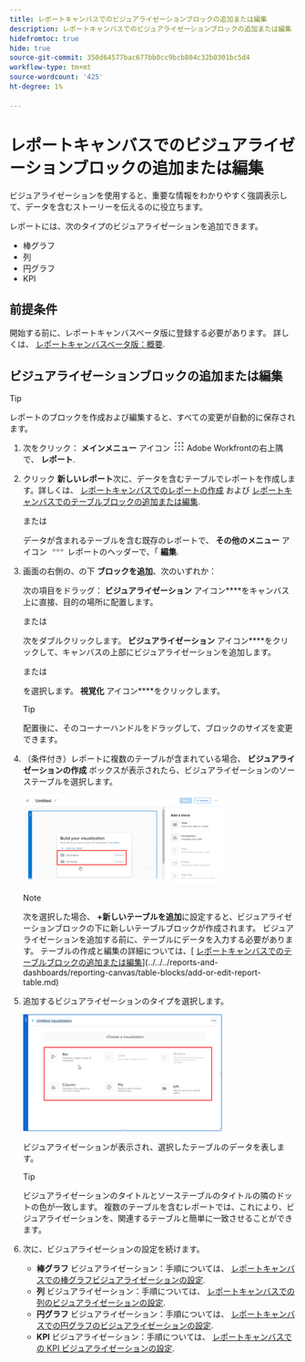 ```yaml
---
title: レポートキャンバスでのビジュアライゼーションブロックの追加または編集
description: レポートキャンバスでのビジュアライゼーションブロックの追加または編集
hidefromtoc: true
hide: true
source-git-commit: 350d64577bac677bb0cc9bcb804c32b0301bc5d4
workflow-type: tm+mt
source-wordcount: '425'
ht-degree: 1%

---
```



# レポートキャンバスでのビジュアライゼーションブロックの追加または編集

ビジュアライゼーションを使用すると、重要な情報をわかりやすく強調表示して、データを含むストーリーを伝えるのに役立ちます。

レポートには、次のタイプのビジュアライゼーションを追加できます。

* 棒グラフ
* 列
* 円グラフ
* KPI

## 前提条件

開始する前に、レポートキャンバスベータ版に登録する必要があります。 詳しくは、 [レポートキャンバスベータ版：概要](/help/quicksilver/product-announcements/betas/canvas-dashboards-beta/reporting-canvas-beta-overview.md).

## ビジュアライゼーションブロックの追加または編集

>[!TIP]
>
>レポートのブロックを作成および編集すると、すべての変更が自動的に保存されます。

1. 次をクリック： **メインメニュー** アイコン ![](assets/main-menu-icon.png) Adobe Workfrontの右上隅で、 **レポート**.
1. クリック **新しいレポート**&#x200B;次に、データを含むテーブルでレポートを作成します。詳しくは、 [レポートキャンバスでのレポートの作成](../../../reports-and-dashboards/reporting-canvas/manage-reports/build-report.md) および [レポートキャンバスでのテーブルブロックの追加または編集](../../../reports-and-dashboards/reporting-canvas/table-blocks/add-or-edit-report-table.md).

   または

   データが含まれるテーブルを含む既存のレポートで、 **その他のメニュー** アイコン ![](assets/more-icon.png) レポートのヘッダーで、「 **編集**.

1. 画面の右側の、の下 **ブロックを追加**、次のいずれか：

   次の項目をドラッグ： **ビジュアライゼーション** アイコン****をキャンバス上に直接、目的の場所に配置します。

   または

   次をダブルクリックします。 **ビジュアライゼーション** アイコン****をクリックして、キャンバスの上部にビジュアライゼーションを追加します。

   または

   を選択します。 **視覚化** アイコン****をクリックします。

   >[!TIP]
   >
   >配置後に、そのコーナーハンドルをドラッグして、ブロックのサイズを変更できます。

1. （条件付き）レポートに複数のテーブルが含まれている場合、 **ビジュアライゼーションの作成** ボックスが表示されたら、ビジュアライゼーションのソーステーブルを選択します。

   ![](assets/select-table-on-vis-350x155.png)

   >[!NOTE]
   >
   >次を選択した場合、 **+新しいテーブルを追加**&#x200B;に設定すると、ビジュアライゼーションブロックの下に新しいテーブルブロックが作成されます。 ビジュアライゼーションを追加する前に、テーブルにデータを入力する必要があります。 テーブルの作成と編集の詳細については、[ [レポートキャンバスでのテーブルブロックの追加または編集](../../../reports-and-dashboards/reporting-canvas/table-blocks/add-or-edit-report-table.md)](../../../reports-and-dashboards/reporting-canvas/table-blocks/add-or-edit-report-table.md)

1. 追加するビジュアライゼーションのタイプを選択します。

   ![](assets/select-vis-type-350x205.png)

   ビジュアライゼーションが表示され、選択したテーブルのデータを表します。

   >[!TIP]
   >
   >ビジュアライゼーションのタイトルとソーステーブルのタイトルの隣のドットの色が一致します。 複数のテーブルを含むレポートでは、これにより、ビジュアライゼーションを、関連するテーブルと簡単に一致させることができます。

1. 次に、ビジュアライゼーションの設定を続けます。

   * **棒グラフ** ビジュアライゼーション：手順については、 [レポートキャンバスでの棒グラフビジュアライゼーションの設定](../../../reports-and-dashboards/reporting-canvas/visualization-blocks/configure-bar-visualization.md#bar).
   * **列** ビジュアライゼーション：手順については、 [レポートキャンバスでの列のビジュアライゼーションの設定](../../../reports-and-dashboards/reporting-canvas/visualization-blocks/configure-column-visualization.md).
   * **円グラフ** ビジュアライゼーション：手順については、 [レポートキャンバスでの円グラフのビジュアライゼーションの設定](../../../reports-and-dashboards/reporting-canvas/visualization-blocks/configure-pie-visualization.md).
   * **KPI** ビジュアライゼーション：手順については、 [レポートキャンバスでの KPI ビジュアライゼーションの設定](../../../reports-and-dashboards/reporting-canvas/visualization-blocks/configure-kpi-visualization.md).
